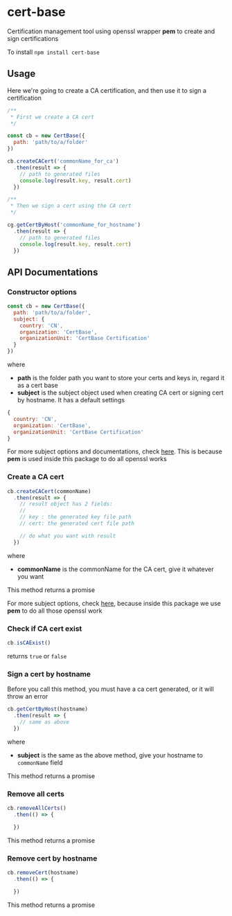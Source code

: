 # cert-base

Certification management tool using openssl wrapper **pem** to create and sign certifications

To install `npm install cert-base`

## Usage

Here we're going to create a CA certification, and then use it to sign a certification

```js
/**
 * First we create a CA cert
 */

const cb = new CertBase({
  path: 'path/to/a/folder'
})

cb.createCACert('commonName_for_ca')
  .then(result => {
    // path to generated files
    console.log(result.key, result.cert)
  })

/**
 * Then we sign a cert using the CA cert
 */

cg.getCertByHost('commonName_for_hostname')
  .then(result => {
    // path to generated files
    console.log(result.key, result.cert)
  })
```

## API Documentations

### Constructor options

```js
const cb = new CertBase({
  path: 'path/to/a/folder',
  subject: {
    country: 'CN',
    organization: 'CertBase',
    organizationUnit: 'CertBase Certification'
  }
})
```
where

- **path** is the folder path you want to store your certs and keys in, regard it as a cert base
- **subject** is the subject object used when creating CA cert or signing cert by hostname. It has a default settings

```js
{
  country: 'CN',
  organization: 'CertBase',
  organizationUnit: 'CertBase Certification'
}
```

For more subject options and documentations, check [here](https://github.com/Dexus/pem#create-a-certificate-signing-request). This is because **pem** is used inside this package to do all openssl works

### Create a CA cert

```js
cb.createCACert(commonName)
  .then(result => {
    // result object has 2 fields:
    //
    // key : the generated key file path
    // cert: the generated cert file path

    // do what you want with result
  })
```
where
- **commonName** is the commonName for the CA cert, give it whatever you want

This method returns a promise

For more subject options, check [here](https://github.com/Dexus/pem#create-a-certificate-signing-request), because inside this package we use **pem** to do all those openssl work

### Check if CA cert exist

```js
cb.isCAExist()
```
returns `true` or `false`

### Sign a cert by hostname

Before you call this method, you must have a ca cert generated, or it will throw an error

```js
cb.getCertByHost(hostname)
  .then(result => {
    // same as above
  })
```
where
- **subject** is the same as the above method, give your hostname to `commonName` field

This method returns a promise

### Remove all certs

```js
cb.removeAllCerts()
  .then(() => {

  })
```
This method returns a promise

### Remove cert by hostname

```js
cb.removeCert(hostname)
  .then(() => {

  })
```
This method returns a promise

